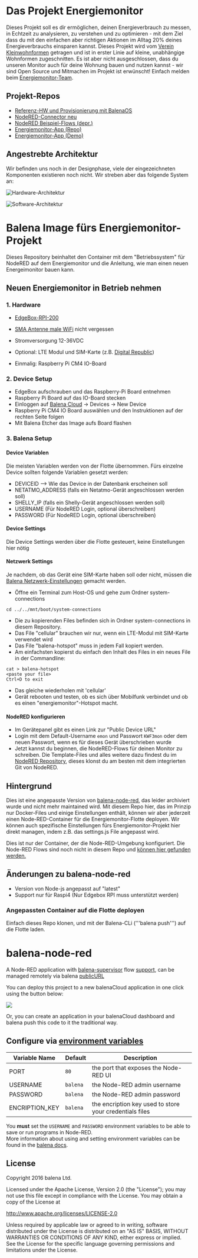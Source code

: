 # Das Projekt Energiemonitor
Dieses Projekt soll es dir ermöglichen, deinen Energieverbrauch zu messen, in Echtzeit zu analysieren, zu verstehen und zu optimieren - mit dem Ziel dass du mit den einfachen aber richtigen Aktionen im Alltag 20% deines Energieverbrauchs einsparen kannst. Dieses Projekt wird vom [Verein Kleinwohnformen](https://kleinwohnformen.ch) getragen und ist in erster Linie auf kleine, unabhängige Wohnformen zugeschnitten. Es ist aber nicht ausgeschlossen, dass du unseren Monitor auch für deine Wohnung bauen und nutzen kannst - wir sind Open Source und Mitmachen im Projekt ist erwünscht! Einfach melden beim [Energiemonitor-Team](mailto:energiemonitor@kleinwohnformen.ch).

## Projekt-Repos
- [Referenz-HW und Provisionierung mit BalenaOS](https://github.com/Verein-Kleinwohnformen/energiemonitor-balena-nodered)
- [NodeRED-Connector neu](https://github.com/Verein-Kleinwohnformen/kwf-energiemonitor-db)
- [NodeRED Beispiel-Flows (depr.)](https://github.com/Verein-Kleinwohnformen/energiemonitor-nodered-flows)
- [Energiemonitor-App (Repo)](https://github.com/Verein-Kleinwohnformen/energiemonitor-app)
- [Energiemonitor-App (Demo)](https://energiemonitor-kwf.web.app/)

## Angestrebte Architektur
Wir befinden uns noch in der Designphase, viele der eingezeichneten Komponenten existieren noch nicht. Wir streben aber das folgende System an:

![Hardware-Architektur](img/arch1.png)

![Software-Architektur](img/arch2.png)

# Balena Image fürs Energiemonitor-Projekt

Dieses Repository beinhaltet den Container mit dem "Betriebssystem" für NodeRED auf dem Energiemonitor und die Anleitung, wie man einen neuen Energeimonitor bauen kann.

## Neuen Energiemonitor in Betrieb nehmen

### 1. Hardware
- [EdgeBox-RPI-200](https://www.mouser.ch/ProductDetail/713-102110772)
- [SMA Antenne male WiFi](https://www.mouser.ch/ProductDetail/277-YE0032AA) nicht vergessen
- Stromversorgung 12-36VDC
- Optional: LTE Modul und SIM-Karte (z.B. [Digital Republic](https://digitalrepublic.ch/de/))

- Einmalig: Raspberry Pi CM4 IO-Board

### 2. Device Setup
- EdgeBox aufschrauben und das Raspberry-Pi Board entnehmen
- Raspberry Pi Board auf das IO-Board stecken
- Einloggen auf [Balena Cloud](https://dashboard.balena-cloud.com/) -> Devices -> New Device
- Raspberry Pi CM4 IO Board auswählen und den Instruktionen auf der rechten Seite folgen
- Mit Balena Etcher das Image aufs Board flashen

### 3. Balena Setup

#### Device Variablen
Die meisten Variablen werden von der Flotte übernommen. Fürs einzelne Device sollten folgende Variablen gesetzt werden:
- DEVICEID --> Wie das Device in der Datenbank erscheinen soll
- NETATMO_ADDRESS (falls ein Netatmo-Gerät angeschlossen werden soll)
- SHELLY_IP (falls ein Shelly-Gerät angeschlossen werden soll)
- USERNAME (Für NodeRED Login, optional überschreiben)
- PASSWORD (Für NodeRED Login, optional überschreiben)

#### Device Settings
Die Device Settings werden über die Flotte gesteuert, keine Einstellungen hier nötig

#### Netzwerk Settings
Je nachdem, ob das Gerät eine SIM-Karte haben soll oder nicht, müssen die [Balena Netzwerk-Einstellungen](https://docs.balena.io/reference/OS/network/) gemacht werden.
- Öffne ein Terminal zum Host-OS und gehe zum Ordner system-connections
```
cd ../../mnt/boot/system-connections
```
- Die zu kopierenden Files befinden sich in Ordner system-connections in diesem Repository.
- Das File "cellular" brauchen wir nur, wenn ein LTE-Modul mit SIM-Karte verwendet wird
- Das File "balena-hotspot" muss in jedem Fall kopiert werden.
- Am einfachsten kopierst du einfach den Inhalt des Files in ein neues File in der Commandline:
```
cat > balena-hotspot
<paste your file>
Ctrl+D to exit
```
- Das gleiche wiederholen mit 'cellular'
- Gerät rebooten und testen, ob es sich über Mobilfunk verbindet und ob es einen "energiemonitor"-Hotspot macht.

#### NodeRED konfigurieren
- Im Gerätepanel gibt es einen Link zur "Public Device URL"
- Login mit dem Default-Username `emon` und Passwort `KWF3mon` oder dem neuen Passwort, wenn es für dieses Gerät überschrieben wurde
- Jetzt kannst du beginnen, die NodeRED-Flows für deinen Monitor zu schreiben. Die Template-Files und alles weitere dazu findest du im [NodeRED Repository](https://github.com/Verein-Kleinwohnformen/energiemonitor-nodered-flows), dieses klonst du am besten mit dem integrierten Git von NodeRED.


## Hintergrund

Dies ist eine angepasste Version von [balena-node-red](https://github.com/balena-labs-projects/balena-node-red), das leider archiviert wurde und nicht mehr maintained wird. Mit diesem Repo hier, das im Prinzip nur Docker-Files und einige Einstellungen enthält, können wir aber jederzeit einen Node-RED-Container für die Energiemonitor-Flotte deployen. Wir können auch spezifische Einstellungen fürs Energiemonitor-Projekt hier direkt managen, indem z.B. das settings.js File angepasst wird.

Dies ist nur der Container, der die Node-RED-Umgebung konfiguriert. Die Node-RED Flows sind noch nicht in diesem Repo und [können hier gefunden werden.](https://github.com/Verein-Kleinwohnformen/nodeRed)

## Änderungen zu balena-node-red
- Version von Node-js angepasst auf "latest"
- Support nur für Raspi4 (Nur Edgebox RPI muss unterstützt werden)

### Angepassten Container auf die Flotte deployen
Einfach dieses Repo klonen, und mit der Balena-CLi ('''balena push''') auf die Flotte laden.

# balena-node-red

A Node-RED application with [balena-supervisor](https://balena.io/docs/reference/supervisor/supervisor-api/) flow [support](https://github.com/balena-io-projects/node-red-contrib-balena), can be managed remotely via balena [publicURL](https://balena.io/docs/learn/manage/actions/#enable-public-device-url)

You can deploy this project to a new balenaCloud application in one click using the button below:

[![](https://balena.io/deploy.svg)](https://dashboard.balena-cloud.com/deploy?repoUrl=https://github.com/balenalabs/balena-node-red)

Or, you can create an application in your balenaCloud dashboard and balena push this code to it the traditional way.

## Configure via [environment variables](https://balena.io/docs/learn/manage/serv-vars/)

| Variable Name  | Default  | Description                                             |
| -------------- | -------- | ------------------------------------------------------- |
| PORT           | `80`     | the port that exposes the Node-RED UI                   |
| USERNAME       | `balena` | the Node-RED admin username                             |
| PASSWORD       | `balena` | the Node-RED admin password                             |
| ENCRIPTION_KEY | `balena` | the encription key used to store your credentials files |

You **must** set the `USERNAME` and `PASSWORD` environment variables to be able to save or run programs in Node-RED.  
More information about using and setting environment variables can be found in
the [balena docs](https://balena.io/docs/learn/manage/serv-vars/).

## License

Copyright 2016 balena Ltd.

Licensed under the Apache License, Version 2.0 (the "License"); you may not use this file except in compliance with the License. You may obtain a copy of the License at

<http://www.apache.org/licenses/LICENSE-2.0>

Unless required by applicable law or agreed to in writing, software distributed under the License is distributed on an "AS IS" BASIS, WITHOUT WARRANTIES OR CONDITIONS OF ANY KIND, either express or implied. See the License for the specific language governing permissions and limitations under the License.
